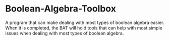 # Boolean-Algebra-Toolbox
A program that can make dealing with most types of boolean algebra easier. When it is completed, the BAT will hold tools that can help with most simple issues when dealing with most types of boolean algebra.
